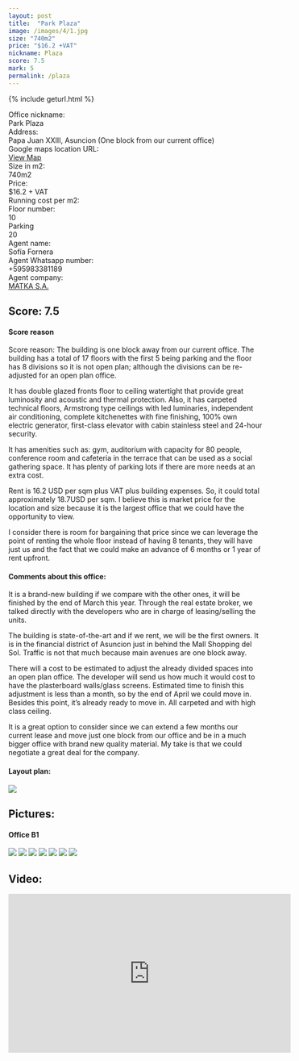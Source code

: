 ```yaml
---
layout: post
title:  "Park Plaza"
image: /images/4/1.jpg
size: "740m2"
price: "$16.2 +VAT"
nickname: Plaza
score: 7.5
mark: 5
permalink: /plaza
---
```

{% include geturl.html %}
<div class="office-info-grid">
    <div>Office nickname:</div>
    <div>Park Plaza</div>
    <div>Address:</div>
    <div>Papa Juan XXIII, Asuncion (One block from our current office)</div>
    <div>Google maps location URL:</div>
    <div><a href="https://goo.gl/maps/p1r8EuzKokwj5wwV9" target="_blank" rel="noopener noreferrer">View Map</a></div>
    <div>Size in m2:</div>
    <div>740m2</div>
    <div>Price:</div>
    <div>$16.2 + VAT</div>
    <div>Running cost per m2:</div>
    <div></div>
    <div>Floor number:</div>
    <div>10</div>
    <div>Parking</div>
    <div>20</div>
    <div>Agent name:</div>
    <div>Sofía Fornera</div>
    <div>Agent Whatsapp number:</div>
    <div>+595983381189</div>
    <div>Agent company:</div>
    <div><a href="" target="_blank" rel="noopener noreferrer">MATKA S.A.</a></div>
</div>

## Score: 7.5

#### Score reason

Score reason: The building is one block away from our current office. The building has a total of 17 floors with the first 5 being parking and the floor has 8 divisions so it is not open plan; although the divisions can be re-adjusted for an open plan office. 

It has double glazed fronts floor to ceiling watertight that provide great luminosity and acoustic and thermal protection. Also, it has carpeted technical floors, Armstrong type ceilings with led luminaries, independent air conditioning, complete kitchenettes with fine finishing, 100% own electric generator, first-class elevator with cabin stainless steel and 24-hour security.

It has amenities such as: gym, auditorium with capacity for 80 people, conference room and cafeteria in the terrace that can be used as a social gathering space. It has plenty of parking lots if there are more needs at an extra cost.

Rent is 16.2 USD per sqm plus VAT plus building expenses. So, it could total approximately 18.7USD per sqm. I believe this is market price for the location and size because it is the largest office that we could have the opportunity to view.  

I consider there is room for bargaining that price since we can leverage the point of renting the whole floor instead of having 8 tenants, they will have just us and the fact that we could make an advance of 6 months or 1 year of rent upfront. 


#### Comments about this office:

It is a brand-new building if we compare with the other ones, it will be finished by the end of March this year. Through the real estate broker, we talked directly with the developers who are in charge of leasing/selling the units.

The building is state-of-the-art and if we rent, we will be the first owners. It is in the financial district of Asuncion just in behind the Mall Shopping del Sol. Traffic is not that much because main avenues are one block away. 

There will a cost to be estimated to adjust the already divided spaces into an open plan office. The developer will send us how much it would cost to have the plasterboard walls/glass screens. Estimated time to finish this adjustment is less than a month, so by the end of April we could move in. Besides this point, it’s already ready to move in. All carpeted and with high class ceiling.

It is a great option to consider since we can extend a few months our current lease and move just one block from our office and be in a much bigger office with brand new quality material. My take is that we could negotiate a great deal for the company.
 



#### Layout plan:


<img src="{{ '/images/4/plan.png' | prepend: SourceUrl }}">

## Pictures:

#### Office B1

<img src="{{ '/images/4/1.jpg' | prepend: SourceUrl }}">

<img src="{{ '/images/4/2.jpg' | prepend: SourceUrl }}">

<img src="{{ '/images/4/3.jpg' | prepend: SourceUrl }}">

<img src="{{ '/images/4/4.jpg' | prepend: SourceUrl }}">

<img src="{{ '/images/4/5.jpg' | prepend: SourceUrl }}">

<img src="{{ '/images/4/6.jpg' | prepend: SourceUrl }}">

<img src="{{ '/images/4/7.jpg' | prepend: SourceUrl }}">

## Video:

<iframe width="560" height="315" src="https://www.youtube.com/embed/vMBSgRsm6jo" frameborder="0" allow="accelerometer; autoplay; clipboard-write; encrypted-media; gyroscope; picture-in-picture" allowfullscreen></iframe>